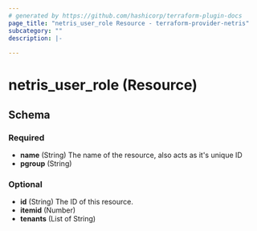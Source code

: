```yaml
---
# generated by https://github.com/hashicorp/terraform-plugin-docs
page_title: "netris_user_role Resource - terraform-provider-netris"
subcategory: ""
description: |-
  
---
```


# netris_user_role (Resource)





<!-- schema generated by tfplugindocs -->
## Schema

### Required

- **name** (String) The name of the resource, also acts as it's unique ID
- **pgroup** (String)

### Optional

- **id** (String) The ID of this resource.
- **itemid** (Number)
- **tenants** (List of String)


